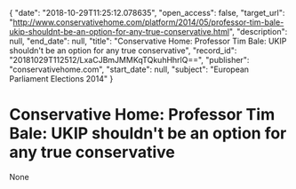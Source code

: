 {
  "date": "2018-10-29T11:25:12.078635", 
  "open_access": false, 
  "target_url": "http://www.conservativehome.com/platform/2014/05/professor-tim-bale-ukip-shouldnt-be-an-option-for-any-true-conservative.html", 
  "description": null, 
  "end_date": null, 
  "title": "Conservative Home: Professor Tim Bale: UKIP shouldn't be an option for any true conservative", 
  "record_id": "20181029T112512/LxaCJBmJMMKqTQkuhHhrlQ==", 
  "publisher": "conservativehome.com", 
  "start_date": null, 
  "subject": "European Parliament Elections 2014"
}

# Conservative Home: Professor Tim Bale: UKIP shouldn't be an option for any true conservative

None